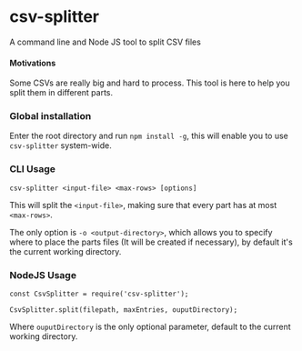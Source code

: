 # csv-splitter
A command line and Node JS tool to split CSV files

#### Motivations
Some CSVs are really big and hard to process.
This tool is here to help you split them in different parts.

### Global installation
Enter the root directory and run `npm install -g`, this will enable you to use `csv-splitter` system-wide.


### CLI Usage

```
csv-splitter <input-file> <max-rows> [options]
```

This will split the `<input-file>`, making sure that every part has at most `<max-rows>`.

The only option is `-o <output-directory>`, which allows you to specify where to place the parts files (It will be created if necessary), by default it's the current working directory.



### NodeJS Usage

```
const CsvSplitter = require('csv-splitter');
```

```
CsvSplitter.split(filepath, maxEntries, ouputDirectory);
```

Where `ouputDirectory` is the only optional parameter, default to the current working directory.
